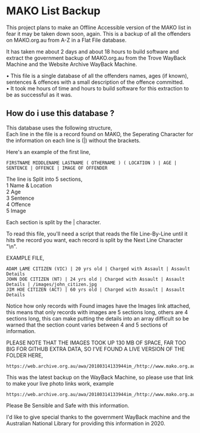# MAKO List Backup
This project plans to make an Offline Accessible version of the MAKO list in fear it may be taken down soon, again.
This is a backup of all the offenders on MAKO.org.au from A-Z in a Flat File database.    
   
It has taken me about 2 days and about 18 hours to build software and extract the government backup of MAKO.org.au from the Trove WayBack Machine and the Website Archive WayBack Machine.  
     
• This file is a single database of all the offenders names, ages (if known), sentences & offences with a small description of the offence committed.   
• It took me hours of time and hours to build software for this extraction to be as successful as it was.    
       
## How do i use this database ?    
This database uses the following structure,    
Each line in the file is a record found on MAKO, the Seperating Character for the information on each line is (|) without the brackets.    
   
Here's an example of the first line,   
```
FIRSTNAME MIDDLENAME LASTNAME ( OTHERNAME ) ( LOCATION ) | AGE | SENTENCE | OFFENCE | IMAGE OF OFFENDER
```
The line is Split into 5 sections,    
1 Name & Location    
2 Age    
3 Sentence    
4 Offence    
5 Image    
    
Each section is split by the | character.   
     
To read this file, you'll need a script that reads the file Line-By-Line until it hits the record you want, each record is split by the Next Line Character "\n".
     
    
EXAMPLE FILE,
```
ADAM LAME CITIZEN (VIC) | 20 yrs old | Charged with Assault | Assault Details
JOHN DOE CITIZEN (NT) | 24 yrs old | Charged with Assault | Assault Details | /images/john_citizen.jpg
JIM HOE CITIZEN (ACT) | 60 yrs old | Charged with Assault | Assault Details
```     
Notice how only records with Found images have the Images link attached, this means that only records with images are 5 sections long, others are 4 sections long,
this can make putting the details into an array difficult so be warned that the section count varies between 4 and 5 sections of information.
     
PLEASE NOTE THAT THE IMAGES TOOK UP 130 MB OF SPACE, FAR TOO BIG FOR GITHUB EXTRA DATA, SO I'VE FOUND A LIVE VERSION OF THE FOLDER HERE,
```
https://web.archive.org.au/awa/20180314133944im_/http://www.mako.org.au/images/
```
     
This was the latest backup on the WayBack Machine, so please use that link to make your live photo links work, example

```
https://web.archive.org.au/awa/20180314133944im_/http://www.mako.org.au/images/john_citizen.jpg
```

Please Be Sensible and Safe with this information.
 
I'd like to give special thanks to the government WayBack machine and the Australian National Library for providing this information in 2020.

